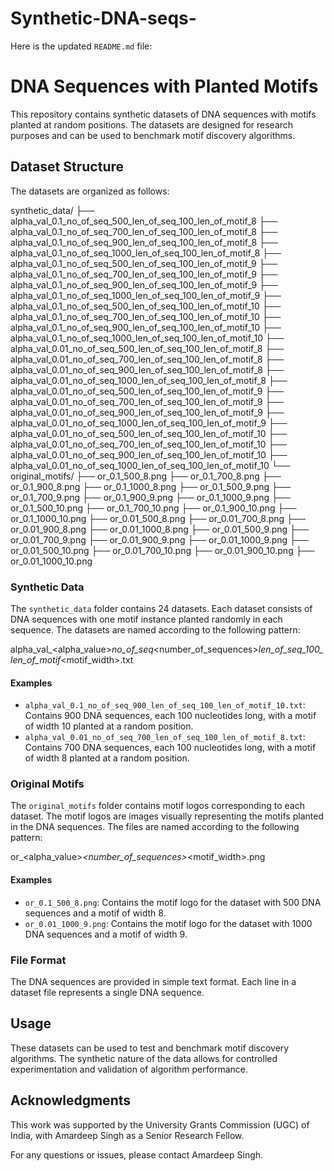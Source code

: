 # Synthetic-DNA-seqs-
Here is the updated `README.md` file:

# DNA Sequences with Planted Motifs
This repository contains synthetic datasets of DNA sequences with motifs planted at random positions. The datasets are designed for research purposes and can be used to benchmark motif discovery algorithms.

## Dataset Structure
The datasets are organized as follows:

synthetic_data/
    ├── alpha_val_0.1_no_of_seq_500_len_of_seq_100_len_of_motif_8
    ├── alpha_val_0.1_no_of_seq_700_len_of_seq_100_len_of_motif_8
    ├── alpha_val_0.1_no_of_seq_900_len_of_seq_100_len_of_motif_8
    ├── alpha_val_0.1_no_of_seq_1000_len_of_seq_100_len_of_motif_8
    ├── alpha_val_0.1_no_of_seq_500_len_of_seq_100_len_of_motif_9
    ├── alpha_val_0.1_no_of_seq_700_len_of_seq_100_len_of_motif_9
    ├── alpha_val_0.1_no_of_seq_900_len_of_seq_100_len_of_motif_9
    ├── alpha_val_0.1_no_of_seq_1000_len_of_seq_100_len_of_motif_9
    ├── alpha_val_0.1_no_of_seq_500_len_of_seq_100_len_of_motif_10
    ├── alpha_val_0.1_no_of_seq_700_len_of_seq_100_len_of_motif_10
    ├── alpha_val_0.1_no_of_seq_900_len_of_seq_100_len_of_motif_10
    ├── alpha_val_0.1_no_of_seq_1000_len_of_seq_100_len_of_motif_10
    ├── alpha_val_0.01_no_of_seq_500_len_of_seq_100_len_of_motif_8
    ├── alpha_val_0.01_no_of_seq_700_len_of_seq_100_len_of_motif_8
    ├── alpha_val_0.01_no_of_seq_900_len_of_seq_100_len_of_motif_8
    ├── alpha_val_0.01_no_of_seq_1000_len_of_seq_100_len_of_motif_8
    ├── alpha_val_0.01_no_of_seq_500_len_of_seq_100_len_of_motif_9
    ├── alpha_val_0.01_no_of_seq_700_len_of_seq_100_len_of_motif_9
    ├── alpha_val_0.01_no_of_seq_900_len_of_seq_100_len_of_motif_9
    ├── alpha_val_0.01_no_of_seq_1000_len_of_seq_100_len_of_motif_9
    ├── alpha_val_0.01_no_of_seq_500_len_of_seq_100_len_of_motif_10
    ├── alpha_val_0.01_no_of_seq_700_len_of_seq_100_len_of_motif_10
    ├── alpha_val_0.01_no_of_seq_900_len_of_seq_100_len_of_motif_10
    ├── alpha_val_0.01_no_of_seq_1000_len_of_seq_100_len_of_motif_10
    └── original_motifs/
        ├── or_0.1_500_8.png
        ├── or_0.1_700_8.png
        ├── or_0.1_900_8.png
        ├── or_0.1_1000_8.png
        ├── or_0.1_500_9.png
        ├── or_0.1_700_9.png
        ├── or_0.1_900_9.png
        ├── or_0.1_1000_9.png
        ├── or_0.1_500_10.png
        ├── or_0.1_700_10.png
        ├── or_0.1_900_10.png
        ├── or_0.1_1000_10.png
        ├── or_0.01_500_8.png
        ├── or_0.01_700_8.png
        ├── or_0.01_900_8.png
        ├── or_0.01_1000_8.png
        ├── or_0.01_500_9.png
        ├── or_0.01_700_9.png
        ├── or_0.01_900_9.png
        ├── or_0.01_1000_9.png
        ├── or_0.01_500_10.png
        ├── or_0.01_700_10.png
        ├── or_0.01_900_10.png
        ├── or_0.01_1000_10.png

### Synthetic Data

The `synthetic_data` folder contains 24 datasets. Each dataset consists of DNA sequences with one motif instance planted randomly in each sequence. The datasets are named according to the following pattern:

alpha_val_<alpha_value>_no_of_seq_<number_of_sequences>_len_of_seq_100_len_of_motif_<motif_width>.txt

#### Examples
- `alpha_val_0.1_no_of_seq_900_len_of_seq_100_len_of_motif_10.txt`: Contains 900 DNA sequences, each 100 nucleotides long, with a motif of width 10 planted at a random position.
- `alpha_val_0.01_no_of_seq_700_len_of_seq_100_len_of_motif_8.txt`: Contains 700 DNA sequences, each 100 nucleotides long, with a motif of width 8 planted at a random position.

### Original Motifs

The `original_motifs` folder contains motif logos corresponding to each dataset. The motif logos are images visually representing the motifs planted in the DNA sequences. The files are named according to the following pattern:

or_<alpha_value>_<number_of_sequences>_<motif_width>.png


#### Examples

- `or_0.1_500_8.png`: Contains the motif logo for the dataset with 500 DNA sequences and a motif of width 8.
- `or_0.01_1000_9.png`: Contains the motif logo for the dataset with 1000 DNA sequences and a motif of width 9.

### File Format

The DNA sequences are provided in simple text format. Each line in a dataset file represents a single DNA sequence.

## Usage

These datasets can be used to test and benchmark motif discovery algorithms. The synthetic nature of the data allows for controlled experimentation and validation of algorithm performance.

## Acknowledgments

This work was supported by the University Grants Commission (UGC) of India, with Amardeep Singh as a Senior Research Fellow.

For any questions or issues, please contact Amardeep Singh.
